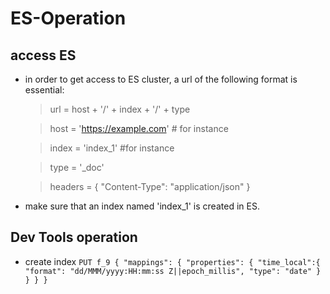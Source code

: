 # ES-Operation

## access ES
* in order to get access to ES cluster, a url of the following format is essential:

  >url = host + '/' + index + '/' + type
  
  >host = 'https://example.com' # for instance
  
  >index = 'index_1' #for instance
  
  >type = '_doc'
    
  >headers = { "Content-Type": "application/json" }

* make sure that an index named 'index_1' is created in ES.

## Dev Tools operation
* create index
`PUT f_9
{
  "mappings": {
    "properties": {
      "time_local":{
        "format": "dd/MMM/yyyy:HH:mm:ss Z||epoch_millis",
        "type": "date"
      }
    }
  }
}`